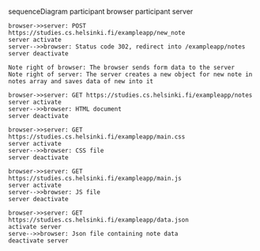 sequenceDiagram
	participant browser
	participant server

	browser->>server: POST https://studies.cs.helsinki.fi/exampleapp/new_note
	server activate
	server-->>browser: Status code 302, redirect into /exampleapp/notes
	server deactivate

	Note right of browser: The browser sends form data to the server
	Note right of server: The server creates a new object for new note in notes array and saves data of new into it

	browser->>server: GET https://studies.cs.helsinki.fi/exampleapp/notes
	server activate
	server-->>browser: HTML document
	server deactivate

	browser->>server: GET https://studies.cs.helsinki.fi/exampleapp/main.css
	server activate
	server-->>browser: CSS file
	server deactivate

	browser->>server: GET https://studies.cs.helsinki.fi/exampleapp/main.js
	server activate
	server-->>browser: JS file
	server deactivate

	browser->>server: GET https://studies.cs.helsinki.fi/exampleapp/data.json
	activate server
	serve-->>browser: Json file containing note data
	deactivate server

	 
